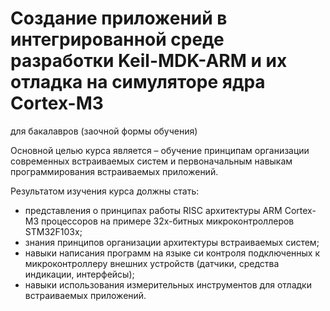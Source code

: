 # Создание приложений в интегрированной среде разработки Keil-MDK-ARM и их отладка на симуляторе ядра Cortex-M3
для бакалавров (заочной формы обучения)

Основной целью курса является – обучение принципам организации современных встраиваемых систем и первоначальным навыкам программирования встраиваемых приложений.

Результатом изучения курса должны стать:
-	представления о принципах работы RISC архитектуры ARM Cortex-M3 процессоров на примере 32х-битных микроконтроллеров STM32F103x;
-	знания принципов организации архитектуры встраиваемых систем;
-	навыки написания программ на языке си контроля подключенных к микроконтроллеру внешних устройств (датчики, средства индикации, интерфейсы);
-	навыки использования измерительных инструментов для отладки встраиваемых приложений.

	